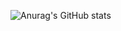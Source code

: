 ![Anurag's GitHub stats](https://github-readme-stats.vercel.app/api?username=zvitorzin&show_icons=true&theme=dark)
